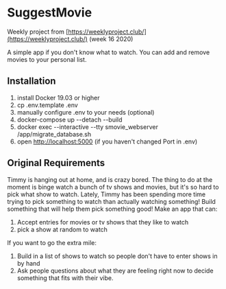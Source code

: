 # SuggestMovie

Weekly project from [https://weeklyproject.club/](https://weeklyproject.club/) (week 16 2020)

A simple app if you don't know what to watch.
You can add and remove movies to your personal list.

## Installation

1. install Docker 19.03 or higher
1. cp .env.template .env
1. manually configure .env to your needs (optional)
1. docker-compose up --detach --build
1. docker exec --interactive --tty smovie_webserver /app/migrate_database.sh
1. open [http://localhost:5000](http://localhost:5000) (if you haven't changed Port in .env)

## Original Requirements

Timmy is hanging out at home, and is crazy bored. The thing to do at the moment is binge watch a bunch of tv shows and movies, but it's so hard to pick what show to watch. Lately, Timmy has been spending more time trying to pick something to watch than actually watching something!
Build something that will help them pick something good!
Make an app that can:

1. Accept entries for movies or tv shows that they like to watch
1. pick a show at random to watch

If you want to go the extra mile:

1. Build in a list of shows to watch so people don't have to enter shows in by hand
1. Ask people questions about what they are feeling right now to decide something that fits with their vibe.

